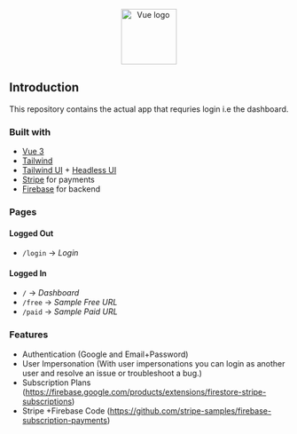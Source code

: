 <p align="center"><a href="https://vuejs.org" target="_blank" rel="noopener noreferrer"><img width="100" src="https://vuejs.org/images/logo.png" alt="Vue logo"></a></p>


## Introduction

This repository contains the actual app that requries login i.e the dashboard.

### Built with 
- [Vue 3](https://v3.vuejs.org/)
- [Tailwind](https://github.com/tailwindlabs/tailwindcss) 
- [Tailwind UI](https://tailwindui.com/) + [Headless UI](https://headlessui.dev/)
- [Stripe](http://stripe.com/) for payments
- [Firebase](https://firebase.google.com/) for backend

### Pages
#### Logged Out
- `/login` -> *Login*

#### Logged In
- `/` -> *Dashboard*
- `/free` -> *Sample Free URL*
- `/paid` -> *Sample Paid URL*

### Features
- Authentication (Google and Email+Password)
- User Impersonation (With user impersonations you can login as another user and resolve an issue or troubleshoot a bug.)
- Subscription Plans (https://firebase.google.com/products/extensions/firestore-stripe-subscriptions)
- Stripe +Firebase Code (https://github.com/stripe-samples/firebase-subscription-payments)



